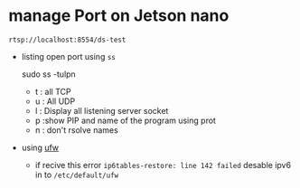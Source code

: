 # manage Port on Jetson nano 

`rtsp://localhost:8554/ds-test`

- listing open port using `ss`

	sudo ss -tulpn

	- t : all TCP
	- u : All UDP
	- l : Display all listening server socket
	- p :show PIP and name of the program using prot
	- n : don't rsolve names 

- using [ufw](https://www.cyberciti.biz/faq/how-to-setup-a-ufw-firewall-on-ubuntu-18-04-lts-server/)
  
  * if recive this error `ip6tables-restore: line 142 failed` desable ipv6 in to `/etc/default/ufw` 
